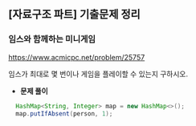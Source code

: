 ## [자료구조 파트] 기출문제 정리

### 임스와 함께하는 미니게임
https://www.acmicpc.net/problem/25757

임스가 최대로 몇 번이나 게임을 플레이할 수 있는지 구하시오.

- **문제 풀이** 

``` java
  HashMap<String, Integer> map = new HashMap<>();
  map.putIfAbsent(person, 1);
```
